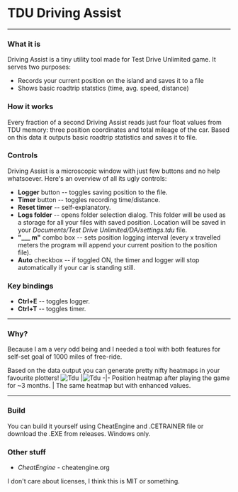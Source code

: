 # TDU Driving Assist
___
### What it is
Driving Assist is a tiny utility tool made for Test Drive Unlimited game. It serves two purposes:
  - Records your current position on the island and saves it to a file
  - Shows basic roadtrip statstics (time, avg. speed, distance)

### How it works
Every fraction of a second Driving Assist reads just four float values from TDU memory: three position coordinates and total mileage of the car. Based on this data it outputs basic roadtrip statistics and saves it to file.

### Controls
Driving Assist is a microscopic window with just few buttons and no help whatsoever. Here's an overview of all its ugly controls:
  - **Logger** button       -- toggles saving position to the file.
  - **Timer** button        -- toggles recording time/distance.
  - **Reset timer**         -- self-explanatory.
  - **Logs folder**         -- opens folder selection dialog. This folder will be used as a storage for all your files with saved position. Location will be saved in your _Documents/Test Drive Unlimited/DA/settings.tdu_ file.
  - **"___ m"** combo box   -- sets position logging interval (every x travelled meters the program will append your current position to the position file).
  - **Auto** checkbox       -- if toggled ON, the timer and logger will stop automatically if your car is standing still.
### Key bindings
  - **Ctrl+E** -- toggles logger.
  - **Ctrl+T** -- toggles timer.
___
### Why?
Because I am a very odd being and I needed a tool with both features for self-set goal of 1000 miles of free-ride.

Based on the data output you can generate pretty nifty heatmaps in your favourite plotters!
![Tdu](https://i.imgur.com/7W1peCb.png) |![Tdu](https://i.imgur.com/MIskXSg.png)
-|-
Position heatmap after playing the game for ~3 months. | The same heatmap but with enhanced values.
___
### Build
You can build it yourself using CheatEngine and .CETRAINER file or download the .EXE from releases.
Windows only.

### Other stuff

  - _CheatEngine_ - cheatengine.org

I don't care about licenses, I think this is MIT or something.


